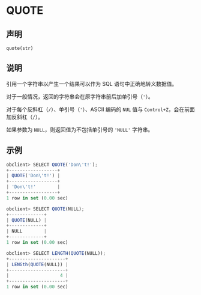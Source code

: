QUOTE
==========================



声明
-----------------------

```unknow
quote(str)
```



说明
-----------------------

引用一个字符串以产生一个结果可以作为 SQL 语句中正确地转义数据值。

对于一般情况，返回的字符串会在原字符串前后加单引号（`'`）。

对于每个反斜杠（`/`）、单引号（`'`）、ASCII 编码的 `NUL` 值与 `Control+Z`，会在前面加反斜杠（`/`）。

如果参数为 `NULL`，则返回值为不包括单引号的 `'NULL'` 字符串。

示例
-----------------------

```javascript
obclient> SELECT QUOTE('Don\'t!');
+------------------+
| QUOTE('Don\'t!') |
+------------------+
| 'Don\'t!'        |
+------------------+
1 row in set (0.00 sec)

obclient> SELECT QUOTE(NULL);
+-------------+
| QUOTE(NULL) |
+-------------+
| NULL        |
+-------------+
1 row in set (0.00 sec)

obclient> SELECT LENGTH(QUOTE(NULL));
+---------------------+
| LENGth(QUOTE(NULL)) |
+---------------------+
|                   4 |
+---------------------+
1 row in set (0.00 sec)
```
